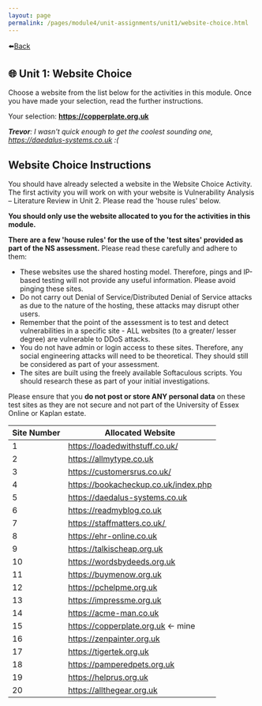 ```yaml
---
layout: page
permalink: /pages/module4/unit-assignments/unit1/website-choice.html
---
```


⬅️[Back](/pages/module4/unit-assignments/unit1/m4u1.html)

## 🌐 Unit 1: Website Choice

Choose a website from the list below for the activities in this module. Once you have made your selection, read the further instructions.

Your selection: **https://copperplate.org.uk**

***Trevor**: I wasn't quick enough to get the coolest sounding one, https://daedalus-systems.co.uk :(*

## Website Choice Instructions

You should have already selected a website in the Website Choice Activity. The first activity you will work on with your website is Vulnerability Analysis – Literature Review in Unit 2. Please read the 'house rules' below.

**You should only use the website allocated to you for the activities in this module.**

**There are a few 'house rules' for the use of the 'test sites' provided as part of the NS assessment.** Please read these carefully and adhere to them:

- These websites use the shared hosting model. Therefore, pings and IP-based testing will not provide any useful information. Please avoid pinging these sites.
- Do not carry out Denial of Service/Distributed Denial of Service attacks as due to the nature of the hosting, these attacks may disrupt other users.
- Remember that the point of the assessment is to test and detect vulnerabilities in a specific site - ALL websites (to a greater/ lesser degree) are vulnerable to DDoS attacks.
- You do not have admin or login access to these sites. Therefore, any social engineering attacks will need to be theoretical. They should still be considered as part of your assessment.
- The sites are built using the freely available Softaculous scripts. You should research these as part of your initial investigations.

Please ensure that you **do not post or store ANY personal data** on these test sites as they are not secure and not part of the University of Essex Online or Kaplan estate.

| Site Number	|Allocated Website|
| --- | --- |
| 1	| https://loadedwithstuff.co.uk/ 
| 2	| https://allmytype.co.uk 
| 3	| https://customersrus.co.uk/ 
| 4	| https://bookacheckup.co.uk/index.php  
| 5 | https://daedalus-systems.co.uk  
| 6	| https://readmyblog.co.uk 
| 7	| https://staffmatters.co.uk/  
| 8	| https://ehr-online.co.uk 
| 9 | https://talkischeap.org.uk
| 10 | https://wordsbydeeds.org.uk
| 11 | https://buymenow.org.uk
| 12 | https://pchelpme.org.uk
| 13 | https://impressme.org.uk
| 14 | https://acme-man.co.uk
| 15 | https://copperplate.org.uk <- mine
| 16 | https://zenpainter.org.uk
| 17 | https://tigertek.org.uk
| 18 | https://pamperedpets.org.uk
| 19 | https://helprus.org.uk
| 20 | https://allthegear.org.uk
